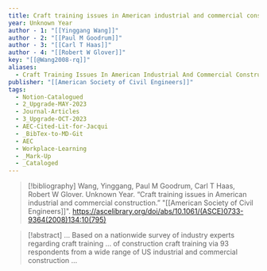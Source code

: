 ```yaml
---
title: Craft training issues in American industrial and commercial construction
year: Unknown Year
author - 1: "[[Yinggang Wang]]"
author - 2: "[[Paul M Goodrum]]"
author - 3: "[[Carl T Haas]]"
author - 4: "[[Robert W Glover]]"
key: "[[@Wang2008-rq]]"
aliases:
  - Craft Training Issues In American Industrial And Commercial Construction
publisher: "[[American Society of Civil Engineers]]"
tags:
  - Notion-Catalogued
  - 2_Upgrade-MAY-2023
  - Journal-Articles
  - 3_Upgrade-OCT-2023
  - AEC-Cited-Lit-for-Jacqui
  - _BibTex-to-MD-Git
  - AEC
  - Workplace-Learning
  - _Mark-Up
  - _Cataloged
---
```


> [!bibliography]
> Wang, Yinggang, Paul M Goodrum, Carl T Haas, Robert W Glover. Unknown Year. “Craft training issues in American industrial and commercial construction.” "[[American Society of Civil Engineers]]". https://ascelibrary.org/doi/abs/10.1061/(ASCE)0733-9364(2008)134:10(795)

> [!abstract]
> … Based on a nationwide survey of industry experts regarding craft training … of construction craft training via 93 respondents from a wide range of US industrial and commercial construction …